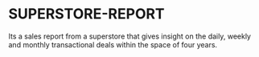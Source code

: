 # SUPERSTORE-REPORT
Its a sales report from a superstore that gives insight on the daily, weekly and monthly transactional deals within the space of four years. 
